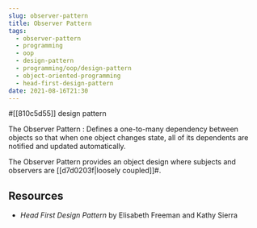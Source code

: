 ```yaml
---
slug: observer-pattern
title: Observer Pattern
tags:
  - observer-pattern
  - programming
  - oop
  - design-pattern
  - programming/oop/design-pattern
  - object-oriented-programming
  - head-first-design-pattern
date: 2021-08-16T21:30
---
```



#[[810c5d55]] design pattern

The Observer Pattern
:   Defines a one-to-many dependency between objects so that when one object
changes state, all of its dependents are notified and updated automatically.

The Observer Pattern provides an object design where subjects and observers are
[[d7d0203f|loosely coupled]]#.

## Resources

- _Head First Design Pattern_ by Elisabeth Freeman and Kathy Sierra

